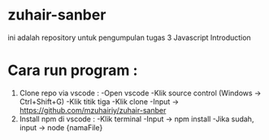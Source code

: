 # zuhair-sanber

ini adalah repository untuk pengumpulan tugas 3 Javascript Introduction

# Cara run program :
1. Clone repo via vscode :
   -Open vscode
   -Klik source control (Windows -> Ctrl+Shift+G)
   -Klik titik tiga
   -Klik clone
   -Input -> https://github.com/mzuhairiy/zuhair-sanber
2. Install npm di vscode :
   -Klik terminal
   -Input -> npm install
   -Jika sudah, input -> node {namaFile}
